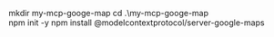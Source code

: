 mkdir my-mcp-googe-map
cd .\my-mcp-googe-map\
npm init -y
npm install @modelcontextprotocol/server-google-maps